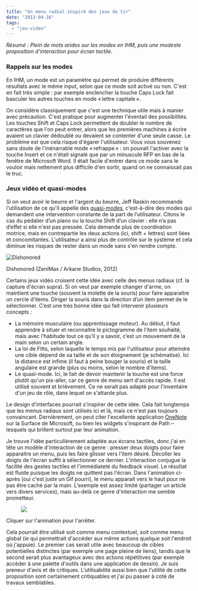 ```yaml
---
title: "Un menu radial inspiré des jeux de tir"
date: "2013-04-16"
tags:
  - "jeu-video"
---
```


_Résumé : Plein de mots arides sur les modes en IHM, puis une modeste proposition d'interaction pour écran tactile._

### Rappels sur les modes

En IHM, un mode est un paramètre qui permet de produire différents résultats avec le même input, selon que ce mode soit activé ou non. C'est en fait très simple : par exemple enclencher la touche Caps Lock fait basculer les autres touches en mode « lettre capitale ».

On considère classiquement que c'est une technique utile mais à manier avec précaution. C'est pratique pour augmenter l'éventail des possibilités. Les touches Shift et Caps Lock permettent de doubler le nombre de caractères que l'on peut entrer, alors que les premières machines à écrire avaient un clavier dédoublé ou devaient se contenter d'une seule casse. Le problème est que cela risque d'égarer l'utilisateur. Vous vous souvenez sans doute de l'inénarrable mode « refrappe » : on pouvait l'activer avec la touche Insert et ce n'était signalé que par un minuscule RFP en bas de la fenêtre de Microsoft Word. Il était facile d'entrer dans ce mode sans le vouloir mais nettement plus difficile d'en sortir, quand on ne connaissait pas le truc.

### Jeux vidéo et quasi-modes

Si on veut avoir le beurre et l'argent du beurre, Jeff Raskin recommande l'utilisation de ce qu'il appelle des [quasi-modes](http://en.wikipedia.org/wiki/Mode_%28computer_interface%29#Quasimodes), c'est-à-dire des modes qui demandent une intervention constante de la part de l’utilisateur. Citons le cas du pédalier d’un piano ou la touche Shift d’un clavier : elle n’a pas d’effet si elle n'est pas pressée. Cela demande plus de coordination motrice, mais en contrepartie les deux actions (ici, shift + lettres) sont liées et concomitantes. L'utilisateur a ainsi plus de contrôle sur le système et cela diminue les risques de rester dans un mode sans s'en rendre compte.

![Dishonored](/assets/images/Dishonored.jpg)

Dishonored (ZeniMax / Arkane Studios, 2012)

Certains jeux vidéo croisent cette idée avec celle des menus radiaux (cf. la capture d'écran supra). Si on veut par exemple changer d'arme, on maintient une touche (souvent la molette de la souris) pour faire apparaitre un cercle d’items. Diriger la souris dans la direction d’un item permet de le sélectionner. C’est une très bonne idée qui fait intervenir plusieurs concepts :

- La mémoire musculaire (ou apprentissage moteur). Au début, il faut apprendre à situer et reconnaitre le pictogramme de l'item souhaité, mais avec l’habitude tout ce qu’il y a savoir, c’est un mouvement de la main selon un certain angle.
- La loi de Fitts, selon laquelle le temps mis par l'utilisateur pour atteindre une cible dépend de sa taille et de son éloignement (je schématise). Ici la distance est infime (il faut à peine bouger la souris) et la taille angulaire est grande (plus ou moins, selon le nombre d'items).
- Le quasi-mode. Ici, le fait de devoir maintenir la touche est une force plutôt qu'un pis-aller, car ce genre de menu sert d'accès rapide. Il est utilisé souvent et brièvement. Ce ne serait pas adapté pour l'inventaire d'un jeu de rôle, dans lequel on s'attarde plus.

Le design d'interfaces pourrait s'inspirer de cette idée. Cela fait longtemps que les menus radiaux sont utilisés ici et là, mais ce n'est pas toujours convaincant. Dernièrement, on peut citer l'excellente application [OneNote](https://www.youtube.com/watch?v=ZkEa4piu8LY) sur la Surface de Microsoft, ou bien les widgets s'inspirant de Path – lesquels qui brillent surtout par leur animation.

Je trouve l'idée particulièrement adaptée aux écrans tactiles, donc j'ai en tête un modèle d'interaction de ce genre : presser deux doigts pour faire apparaitre un menu, puis les faire glisser vers l'item désiré. Décoller les doigts de l'écran suffit à sélectionner ce dernier. L'interaction conjugue la facilité des gestes tactiles et l'immédiateté du feedback visuel. Le résultat est fluide puisque les doigts ne quittent pas l'écran. Dans l'animation ci-après (oui c'est juste un Gif pourri), le menu apparait vers le haut pour ne pas être caché par la main. L'exemple est assez limité (partager un article vers divers services), mais au-delà ce genre d'interaction me semble prometteur.

<figure>
<img id="freezegif" src="/assets/images/2x_Press_Hold.gif">
</figure>



Cliquer sur l'animation pour l'arrêter.

Cela pourrait être utilisé soit comme menu contextuel, soit comme menu global (ie qui permettrait d'accéder aux même actions quelque soit l'endroit où j'appuie). Le premier cas serait utile avec beaucoup de cibles potentielles distinctes (par exemple une page pleine de liens), tandis que le second serait plus avantageux avec des actions répétitives (par exemple accéder à une palette d'outils dans une application de dessin). Je suis preneur d'avis et de critiques. L'utilisabilité aussi bien que l'utilité de cette proposition sont certainement critiquables et j'ai pu passer à coté de travaux semblables.

<script>
document.getElementById("#freezegif").addEventListener('click', freeze_gifs_on_click, true);
function freeze_gifs_on_click(e) { [].slice.apply(document.images).filter(is_gif_image).map(freeze_gif); } function is_gif_image(i) { return /^(?!data:).*\.gif/i.test(i.src); } function freeze_gif(i) { var c = document.createElement('canvas'); var w = c.width = i.width; var h = c.height = i.height; c.getContext('2d').drawImage(i, 0, 0, w, h);
try { i.src = c.toDataURL("image/gif");
// if possible, retain all css aspects
} catch(e) { // cross-domain -- mimic original with all its tag attributes
for (var j = 0, a; a = i.attributes[j]; j++) c.setAttribute(a.name, a.value); i.parentNode.replaceChild(c, i); } }
</script>
